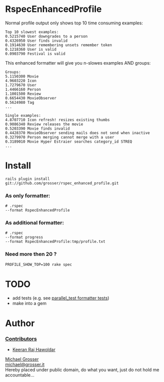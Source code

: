 RspecEnhancedProfile
=====================
Normal profile output only shows top 10 time consuming examples:

    Top 10 slowest examples:
    0.5215740 User downgrades to a person
    0.4326950 User finds invalid
    0.1914630 User remembering unsets remember token
    0.1218360 User is valid
    0.0903790 Festival is valid

This enhanced formatter will give you n-slowes examples AND groups:

    Groups:
    5.1150300 Movie
    4.9603220 Icon
    1.7279670 User
    1.4466160 Person
    1.1001500 Review
    0.6654430 MovieObserver
    0.5624980 Tag
    ...

    Single examples:
    4.8707710 Icon refresh! resizes existing thumbs
    0.9086340 Review releases the movie
    0.5203390 Movie finds invalid
    0.4428370 MovieObserver sending mails does not send when inactive
    0.3279970 Person merging cannot merge with a user
    0.3189010 Movie Hyper Estraier searches category_id STREQ
    ...


Install
=======
    rails plugin install git://github.com/grosser/rspec_enhanced_profile.git

### As only formatter:

    # .rspec
    --format RspecEnhancedProfile

### As additional formatter:

    # .rspec
    --format progress
    --format RspecEnhancedProfile:tmp/profile.txt

### Need more then 20 ?
    PROFILE_SHOW_TOP=100 rake spec

TODO
====
 - add tests (e.g. see [parallel_test formatter tests](https://github.com/grosser/parallel_tests/blob/master/spec/parallel_specs/spec_failure_logger_spec.rb))
 - make into a gem

Author
======

### [Contributors](http://github.com/grosser/rspec_enhanced_profile/contributors)
 - [Keeran Raj Hawoldar](https://github.com/keeran)


[Michael Grosser](http://grosser.it)<br/>
michael@grosser.it<br/>
Hereby placed under public domain, do what you want, just do not hold me accountable...
